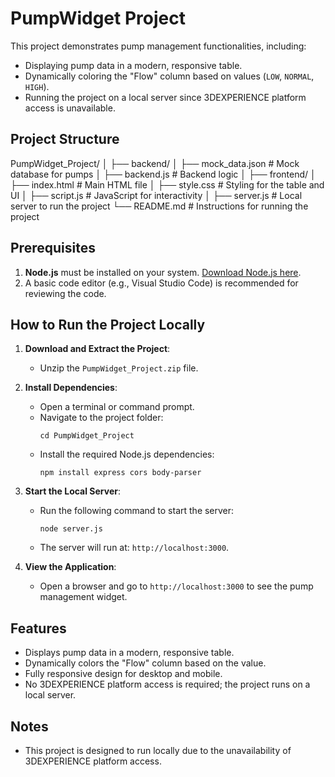 # PumpWidget Project

This project demonstrates pump management functionalities, including:

- Displaying pump data in a modern, responsive table.
- Dynamically coloring the "Flow" column based on values (`LOW`, `NORMAL`, `HIGH`).
- Running the project on a local server since 3DEXPERIENCE platform access is unavailable.

## Project Structure

PumpWidget_Project/
│
├── backend/
│ ├── mock_data.json # Mock database for pumps
│ ├── backend.js # Backend logic
│
├── frontend/
│ ├── index.html # Main HTML file
│ ├── style.css # Styling for the table and UI
│ ├── script.js # JavaScript for interactivity
│
├── server.js # Local server to run the project
└── README.md # Instructions for running the project

## Prerequisites

1. **Node.js** must be installed on your system. [Download Node.js here](https://nodejs.org/).
2. A basic code editor (e.g., Visual Studio Code) is recommended for reviewing the code.

## How to Run the Project Locally

1. **Download and Extract the Project**:

   - Unzip the `PumpWidget_Project.zip` file.

2. **Install Dependencies**:

   - Open a terminal or command prompt.
   - Navigate to the project folder:
     ```
     cd PumpWidget_Project
     ```
   - Install the required Node.js dependencies:
     ```
     npm install express cors body-parser
     ```

3. **Start the Local Server**:

   - Run the following command to start the server:
     ```
     node server.js
     ```
   - The server will run at: `http://localhost:3000`.

4. **View the Application**:
   - Open a browser and go to `http://localhost:3000` to see the pump management widget.

## Features

- Displays pump data in a modern, responsive table.
- Dynamically colors the "Flow" column based on the value.
- Fully responsive design for desktop and mobile.
- No 3DEXPERIENCE platform access is required; the project runs on a local server.

## Notes

- This project is designed to run locally due to the unavailability of 3DEXPERIENCE platform access.
